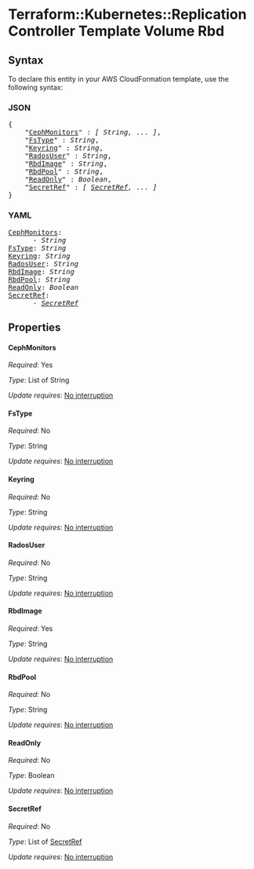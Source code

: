 # Terraform::Kubernetes::ReplicationController Template Volume Rbd

## Syntax

To declare this entity in your AWS CloudFormation template, use the following syntax:

### JSON

<pre>
{
    "<a href="#cephmonitors" title="CephMonitors">CephMonitors</a>" : <i>[ String, ... ]</i>,
    "<a href="#fstype" title="FsType">FsType</a>" : <i>String</i>,
    "<a href="#keyring" title="Keyring">Keyring</a>" : <i>String</i>,
    "<a href="#radosuser" title="RadosUser">RadosUser</a>" : <i>String</i>,
    "<a href="#rbdimage" title="RbdImage">RbdImage</a>" : <i>String</i>,
    "<a href="#rbdpool" title="RbdPool">RbdPool</a>" : <i>String</i>,
    "<a href="#readonly" title="ReadOnly">ReadOnly</a>" : <i>Boolean</i>,
    "<a href="#secretref" title="SecretRef">SecretRef</a>" : <i>[ <a href="template-volume-rbd-secretref.md">SecretRef</a>, ... ]</i>
}
</pre>

### YAML

<pre>
<a href="#cephmonitors" title="CephMonitors">CephMonitors</a>: <i>
      - String</i>
<a href="#fstype" title="FsType">FsType</a>: <i>String</i>
<a href="#keyring" title="Keyring">Keyring</a>: <i>String</i>
<a href="#radosuser" title="RadosUser">RadosUser</a>: <i>String</i>
<a href="#rbdimage" title="RbdImage">RbdImage</a>: <i>String</i>
<a href="#rbdpool" title="RbdPool">RbdPool</a>: <i>String</i>
<a href="#readonly" title="ReadOnly">ReadOnly</a>: <i>Boolean</i>
<a href="#secretref" title="SecretRef">SecretRef</a>: <i>
      - <a href="template-volume-rbd-secretref.md">SecretRef</a></i>
</pre>

## Properties

#### CephMonitors

_Required_: Yes

_Type_: List of String

_Update requires_: [No interruption](https://docs.aws.amazon.com/AWSCloudFormation/latest/UserGuide/using-cfn-updating-stacks-update-behaviors.html#update-no-interrupt)

#### FsType

_Required_: No

_Type_: String

_Update requires_: [No interruption](https://docs.aws.amazon.com/AWSCloudFormation/latest/UserGuide/using-cfn-updating-stacks-update-behaviors.html#update-no-interrupt)

#### Keyring

_Required_: No

_Type_: String

_Update requires_: [No interruption](https://docs.aws.amazon.com/AWSCloudFormation/latest/UserGuide/using-cfn-updating-stacks-update-behaviors.html#update-no-interrupt)

#### RadosUser

_Required_: No

_Type_: String

_Update requires_: [No interruption](https://docs.aws.amazon.com/AWSCloudFormation/latest/UserGuide/using-cfn-updating-stacks-update-behaviors.html#update-no-interrupt)

#### RbdImage

_Required_: Yes

_Type_: String

_Update requires_: [No interruption](https://docs.aws.amazon.com/AWSCloudFormation/latest/UserGuide/using-cfn-updating-stacks-update-behaviors.html#update-no-interrupt)

#### RbdPool

_Required_: No

_Type_: String

_Update requires_: [No interruption](https://docs.aws.amazon.com/AWSCloudFormation/latest/UserGuide/using-cfn-updating-stacks-update-behaviors.html#update-no-interrupt)

#### ReadOnly

_Required_: No

_Type_: Boolean

_Update requires_: [No interruption](https://docs.aws.amazon.com/AWSCloudFormation/latest/UserGuide/using-cfn-updating-stacks-update-behaviors.html#update-no-interrupt)

#### SecretRef

_Required_: No

_Type_: List of <a href="template-volume-rbd-secretref.md">SecretRef</a>

_Update requires_: [No interruption](https://docs.aws.amazon.com/AWSCloudFormation/latest/UserGuide/using-cfn-updating-stacks-update-behaviors.html#update-no-interrupt)

